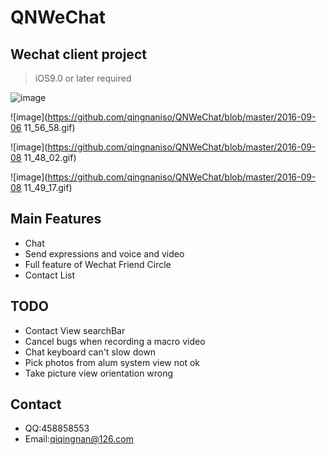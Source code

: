 # QNWeChat
## Wechat client project 
> iOS9.0 or later required

![image](https://github.com/qingnaniso/QNWeChat/blob/master/weixin0.gif)

![image](https://github.com/qingnaniso/QNWeChat/blob/master/2016-09-06 11_56_58.gif)

![image](https://github.com/qingnaniso/QNWeChat/blob/master/2016-09-08 11_48_02.gif)

![image](https://github.com/qingnaniso/QNWeChat/blob/master/2016-09-08 11_49_17.gif)

## Main Features

* Chat
* Send expressions and voice and video
* Full feature of Wechat Friend Circle 
* Contact List 

## TODO

* Contact View searchBar
* Cancel bugs when recording a macro video
* Chat keyboard can't slow down
* Pick photos from alum system view not ok
* Take picture view orientation wrong

## Contact
* QQ:458858553
* Email:qiqingnan@126.com
